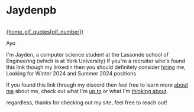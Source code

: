 <script>
 
  const home_gifs = ["https://media.tenor.com/sK6ZPrUy2hMAAAAC/izu-shaboten-animal-park-capybara.gif","https://media.tenor.com/O45wy7ceQVEAAAAd/daigo-parry-fight.gif","https://media.tenor.com/qHGyE8XvwzUAAAAC/mother3.gif","https://media.tenor.com/U5ruYqXgPWIAAAAC/luffy-baron-omatsuri.gif"]
const home_gif_quotes = ["capybara",'"Lets go Justin!!"',"Check out the site's color themes","I love one piece."]
let gif_number = Math.floor(Math.random() * home_gifs.length)
console.log(gif_number)


function swap_gif(){
    gif_number++
    if (gif_number == home_gifs.length){
        gif_number = 0
    }
}

</script>
<div class = "home-content flex flex-column ">


# Jaydenpb
<img class="home-gif mw6 w-50 h-auto" style="" src={home_gifs[gif_number]} alt="">

<a class="gif-changer" href="javascript:;" onclick="swap_gif()">{home_gif_quotes[gif_number]}</a>

Ayo 

I'm Jayden, a computer science student at the Lassonde school of Engineering (which is at York University) 
If you're a recruiter who's found this link though my linkedin then you should definitely consider [hiring](/hire) me, Looking for Winter 2024 and Summer 2024 positions

If you found this link through my discord then feel free to learn more [about me](/about) about me, check out what I'm [up to](/projects) or what I'm [thinking about](/posts).

regardless, thanks for checking out my site, feel free to reach out!

</div>

